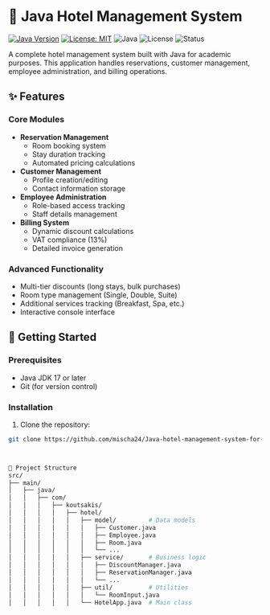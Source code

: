 # 🏨 Java Hotel Management System  

[![Java Version](https://img.shields.io/badge/Java-17+-blue)](https://openjdk.org/projects/jdk/17/)
[![License: MIT](https://img.shields.io/badge/License-MIT-yellowgreen)](https://opensource.org/licenses/MIT)
![Java](https://img.shields.io/badge/Java-17%2B-blue)
![License](https://img.shields.io/badge/License-MIT-green)
![Status](https://img.shields.io/badge/Status-Active-brightgreen)

A complete hotel management system built with Java for academic purposes. This application handles reservations, customer management, employee administration, and billing operations.

## ✨ Features

### Core Modules
- **Reservation Management**
  - Room booking system
  - Stay duration tracking
  - Automated pricing calculations
- **Customer Management**
  - Profile creation/editing
  - Contact information storage
- **Employee Administration**
  - Role-based access tracking
  - Staff details management
- **Billing System**
  - Dynamic discount calculations
  - VAT compliance (13%)
  - Detailed invoice generation

### Advanced Functionality
- Multi-tier discounts (long stays, bulk purchases)
- Room type management (Single, Double, Suite)
- Additional services tracking (Breakfast, Spa, etc.)
- Interactive console interface

## 🚀 Getting Started

### Prerequisites
- Java JDK 17 or later
- Git (for version control)

### Installation
1. Clone the repository:
```bash
git clone https://github.com/mischa24/Java-hotel-management-system-for-school-project.git



📂 Project Structure
src/
├── main/
│   ├── java/
│   │   ├── com/
│   │   │   ├── koutsakis/
│   │   │   │   ├── hotel/
│   │   │   │   │   ├── model/         # Data models
│   │   │   │   │   │   ├── Customer.java
│   │   │   │   │   │   ├── Employee.java
│   │   │   │   │   │   ├── Room.java
│   │   │   │   │   │   └── ...
│   │   │   │   │   ├── service/       # Business logic
│   │   │   │   │   │   ├── DiscountManager.java
│   │   │   │   │   │   ├── ReservationManager.java
│   │   │   │   │   │   └── ...
│   │   │   │   │   ├── util/          # Utilities
│   │   │   │   │   │   └── RoomInput.java
│   │   │   │   │   └── HotelApp.java  # Main class
